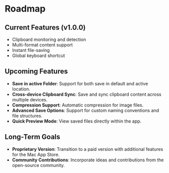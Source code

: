 # Roadmap

## Current Features (v1.0.0)
- Clipboard monitoring and detection
- Multi-format content support
- Instant file-saving
- Global keyboard shortcut

## Upcoming Features
- **Save in active Folder**: Support for both save in default and active location.
- **Cross-device Clipboard Sync**: Save and sync clipboard content across multiple devices.
- **Compression Support**: Automatic compression for image files.
- **Advanced Save Options**: Support for custom naming conventions and file structures.
- **Quick Preview Mode**: View saved files directly within the app.

## Long-Term Goals
- **Proprietary Version**: Transition to a paid version with additional features for the Mac App Store.
- **Community Contributions**: Incorporate ideas and contributions from the open-source community.
